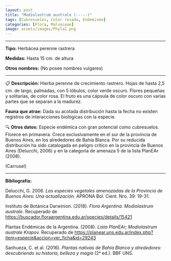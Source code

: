```yaml
---
layout: post
title: "Modiolastrum australe (-----)"
tags: [Cubresuelos, Color rosado, Endemismo]
categories: [Flora, Malvaceae]
image: assets/images/Phyla1.png
---
```


***

**Tipo:** Herbácea perenne rastrera

**Medidas:** Hasta 15 cm. de altura

**Otros nombres:** (No posee nombres vulgares)

***

📋 **Descripción:** Hierba perenne de crecimiento rastrero. Hojas de hasta 2,5 cm. de largo, palmadas, con 5 lóbulos, color verde oscuro. Flores pequeñas y solitarias, de color rosa. El fruto es una cápsula de color oscuro con varias partes que se separan a la madurez.

**Fauna que atrae:** Dada su acotada distribución hasta la fecha no existen registros de interacciones biológicas con la especie. 

🔍 **Otros datos:** Especie endémica con gran potencial como cubresuelos. Florece en primavera. Crece exclusivamente en el sur de la provincia de Buenos Aires, en los alrededores de Bahía Blanca. Por su reducida distribución ha sido catalogada en peligro crítico en la provincia de Buenos Aires (Delucchi, 2006) y en la categoría de amenaza 5 de la lista PlanEAr (2008).

 (Carrusel)

***

**Bibliografía:**

Delucchi, G. 2006. *Las especies vegetales amenazadas de la Provincia de Buenos Aires: Una actualización.* APRONA Bol. Cient. Nro. 39: 19-31.

Instituto de Botánica Darwinion. (2018). *Flora Argentina. Modiolastrum australe*. Recuperado de https://buscador.floraargentina.edu.ar/species/details/15421

Plantas Endémicas de la Argentina. (2008). *Lista PlanEAr; Modiolastrum australe Krapov.* Recuperado de https://planear.uns.edu.ar/index.php?item=especie&accion=ver_ficha&id=29243

Sanhueza, C. et al. (2016). *Plantas nativas de Bahía Blanca y alrededores: descubriendo su historia, belleza y magia* (2ᵃ ed.). BBF UNS.

